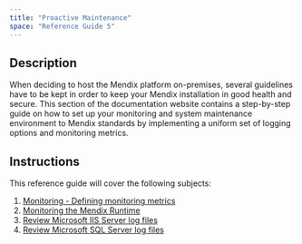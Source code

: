 ```yaml
---
title: "Proactive Maintenance"
space: "Reference Guide 5"
---
```



## **Description**

When deciding to host the Mendix platform on-premises, several guidelines have to be kept in order to keep your Mendix installation in good health and secure. This section of the documentation website contains a step-by-step guide on how to set up your monitoring and system maintenance environment to Mendix standards by implementing a uniform set of logging options and monitoring metrics.

## **Instructions**

This reference guide will cover the following subjects:

1.  [Monitoring - Defining monitoring metrics](monitoring-what-to-monitor)
2.  [Monitoring the Mendix Runtime](monitoring-mendix-runtime)
3.  [Review Microsoft IIS Server log files](review-log-files-ms-iis-server)
4.  [Review Microsoft SQL Server log files](review-log-files-ms-sql-server)
